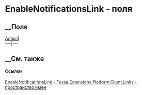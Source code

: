 # EnableNotificationsLink - поля
##  __Поля
[Action](F_Tessa_Extensions_Platform_Client_Links_EnableNotificationsLink_Action.htm)|  
---|---  
## __См. также
#### Ссылки
[EnableNotificationsLink -
](T_Tessa_Extensions_Platform_Client_Links_EnableNotificationsLink.htm)
[Tessa.Extensions.Platform.Client.Links - пространство
имён](N_Tessa_Extensions_Platform_Client_Links.htm)

